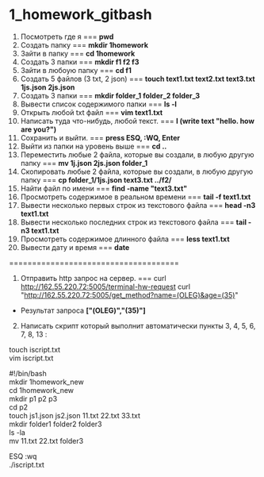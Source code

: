 # 1_homework_gitbash
1) Посмотреть где я ===  **pwd**  
2) Создать папку ===  **mkdir 1homework**  
3) Зайти в папку ===  **cd 1homework**  
4) Создать 3 папки === **mkdir f1 f2 f3**   
5) Зайти в любоую папку === **cd f1**  
6) Создать 5 файлов (3 txt, 2 json) === **touch text1.txt text2.txt text3.txt 1js.json 2js.json**  
7) Создать 3 папки === **mkdir folder_1 folder_2 folder_3**  
8) Вывести список содержимого папки === **ls -l**  
9) Открыть любой txt файл === **vim text1.txt**  
10) Написать туда что-нибудь, любой текст. === **I (write text "hello. how are you?")**   
11) Cохранить и выйти. ===  **press ESQ, :WQ, Enter**  
12) Выйти из папки на уровень выше === **cd ..**  
13) Переместить любые 2 файла, которые вы создали, в любую другую папку === **mv 1j.json 2js.json folder_1**  
14) Скопировать любые 2 файла, которые вы создали, в любую другую папку === **cp folder_1/1js.json text3.txt ../f2/**  
15) Найти файл по имени === **find -name "text3.txt"**  
16) Просмотреть содержимое в реальном времени === **tail -f text1.txt**  
17) Вывести несколько первых строк из текстового файла === **head -n3 text1.txt**  
18) Вывести несколько последних строк из текстового файла === **tail -n3 text1.txt**  
19) Просмотреть содержимое длинного файла === **less text1.txt**  
20) Вывести дату и время === **date**  


=====================================
1) Отправить http запрос на сервер.  ===  curl http://162.55.220.72:5005/terminal-hw-request 
curl "http://162.55.220.72:5005/get_method?name=(OLEG)&age=(35)"

 - Результат запроса **["(OLEG)","(35)"]**  

2) Написать скрипт который выполнит автоматически пункты 3, 4, 5, 6, 7, 8, 13 :

touch iscript.txt  
vim iscript.txt  

#!/bin/bash  
mkdir 1homework_new   
cd 1homework_new  
mkdir p1 p2 p3  
cd p2  
touch js1.json js2.json 11.txt 22.txt 33.txt  
mkdir folder1 folder2 folder3  
ls -la  
mv 11.txt 22.txt folder3  

ESQ :wq   
./iscript.txt  










